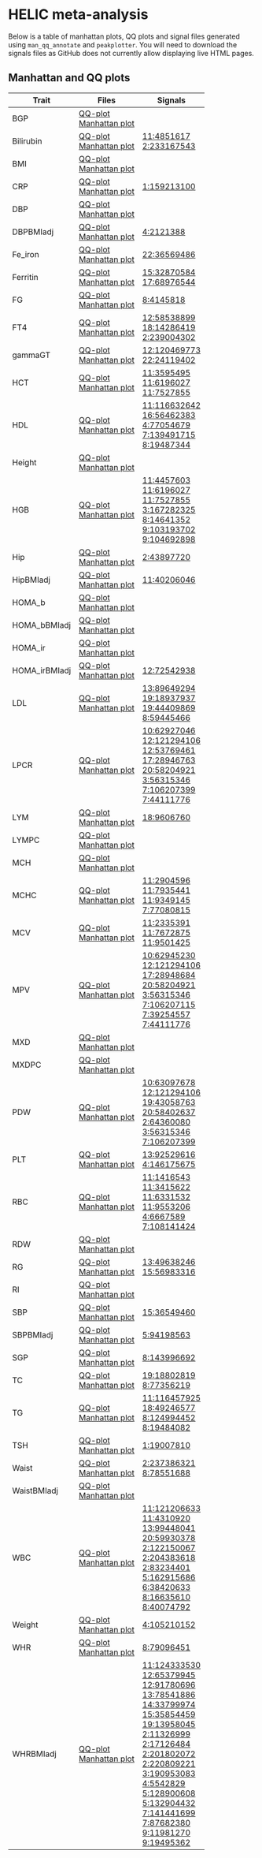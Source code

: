 # HELIC meta-analysis
 Below is a table of manhattan plots, QQ plots and signal files generated using `man_qq_annotate` and `peakplotter`. You will need to download the signals files as GitHub does not currently allow displaying live HTML pages.
## Manhattan and QQ plots

Trait | Files | Signals
---|---|---
BGP|[QQ-plot](qq_man/BGP/HELIC.BGP.qq.pdf)<br>[Manhattan plot](qq_man/BGP/HELIC.BGP.man.pdf) | 
Bilirubin|[QQ-plot](qq_man/Bilirubin/HELIC.Bilirubin.qq.pdf)<br>[Manhattan plot](qq_man/Bilirubin/HELIC.Bilirubin.man.pdf) | [11:4851617](data/Bilirubin/11.4851617.5851617.peakdata.ld.html)<br>[2:233167543](data/Bilirubin/2.233167543.234167543.peakdata.ld.html)<br>
BMI|[QQ-plot](qq_man/BMI/HELIC.BMI.qq.pdf)<br>[Manhattan plot](qq_man/BMI/HELIC.BMI.man.pdf) | 
CRP|[QQ-plot](qq_man/CRP/HELIC.CRP.qq.pdf)<br>[Manhattan plot](qq_man/CRP/HELIC.CRP.man.pdf) | [1:159213100](data/CRP/1.159213100.160213100.peakdata.ld.html)<br>
DBP|[QQ-plot](qq_man/DBP/HELIC.DBP.qq.pdf)<br>[Manhattan plot](qq_man/DBP/HELIC.DBP.man.pdf) | 
DBPBMIadj|[QQ-plot](qq_man/DBPBMIadj/HELIC.DBPBMIadj.qq.pdf)<br>[Manhattan plot](qq_man/DBPBMIadj/HELIC.DBPBMIadj.man.pdf) | [4:2121388](data/DBPBMIadj/4.2121388.3121388.peakdata.ld.html)<br>
Fe_iron|[QQ-plot](qq_man/Fe_iron/HELIC.Fe_iron.qq.pdf)<br>[Manhattan plot](qq_man/Fe_iron/HELIC.Fe_iron.man.pdf) | [22:36569486](data/Fe_iron/22.36569486.37569486.peakdata.ld.html)<br>
Ferritin|[QQ-plot](qq_man/Ferritin/HELIC.Ferritin.qq.pdf)<br>[Manhattan plot](qq_man/Ferritin/HELIC.Ferritin.man.pdf) | [15:32870584](data/Ferritin/15.32870584.33870584.peakdata.ld.html)<br>[17:68976544](data/Ferritin/17.68976544.69976544.peakdata.ld.html)<br>
FG|[QQ-plot](qq_man/FG/HELIC.FG.qq.pdf)<br>[Manhattan plot](qq_man/FG/HELIC.FG.man.pdf) | [8:4145818](data/FG/8.4145818.5145818.peakdata.ld.html)<br>
FT4|[QQ-plot](qq_man/FT4/HELIC.FT4.qq.pdf)<br>[Manhattan plot](qq_man/FT4/HELIC.FT4.man.pdf) | [12:58538899](data/FT4/12.58538899.59538899.peakdata.ld.html)<br>[18:14286419](data/FT4/18.14286419.15286419.peakdata.ld.html)<br>[2:239004302](data/FT4/2.239004302.240004302.peakdata.ld.html)<br>
gammaGT|[QQ-plot](qq_man/gammaGT/HELIC.gammaGT.qq.pdf)<br>[Manhattan plot](qq_man/gammaGT/HELIC.gammaGT.man.pdf) | [12:120469773](data/gammaGT/12.120469773.121469773.peakdata.ld.html)<br>[22:24119402](data/gammaGT/22.24119402.25119402.peakdata.ld.html)<br>
HCT|[QQ-plot](qq_man/HCT/HELIC.HCT.qq.pdf)<br>[Manhattan plot](qq_man/HCT/HELIC.HCT.man.pdf) | [11:3595495](data/HCT/11.3595495.5517059.peakdata.ld.html)<br>[11:6196027](data/HCT/11.6196027.7196027.peakdata.ld.html)<br>[11:7527855](data/HCT/11.7527855.8527855.peakdata.ld.html)<br>
HDL|[QQ-plot](qq_man/HDL/HELIC.HDL.qq.pdf)<br>[Manhattan plot](qq_man/HDL/HELIC.HDL.man.pdf) | [11:116632642](data/HDL/11.116632642.117632642.peakdata.ld.html)<br>[16:56462383](data/HDL/16.56462383.57462383.peakdata.ld.html)<br>[4:77054679](data/HDL/4.77054679.78054679.peakdata.ld.html)<br>[7:139491715](data/HDL/7.139491715.140491715.peakdata.ld.html)<br>[8:19487344](data/HDL/8.19487344.20487344.peakdata.ld.html)<br>
Height|[QQ-plot](qq_man/Height/HELIC.Height.qq.pdf)<br>[Manhattan plot](qq_man/Height/HELIC.Height.man.pdf) | 
HGB|[QQ-plot](qq_man/HGB/HELIC.HGB.qq.pdf)<br>[Manhattan plot](qq_man/HGB/HELIC.HGB.man.pdf) | [11:4457603](data/HGB/11.4457603.6169819.peakdata.ld.html)<br>[11:6196027](data/HGB/11.6196027.7196027.peakdata.ld.html)<br>[11:7527855](data/HGB/11.7527855.8527855.peakdata.ld.html)<br>[3:167282325](data/HGB/3.167282325.168282325.peakdata.ld.html)<br>[8:14641352](data/HGB/8.14641352.15641352.peakdata.ld.html)<br>[9:103193702](data/HGB/9.103193702.104193702.peakdata.ld.html)<br>[9:104692898](data/HGB/9.104692898.105692898.peakdata.ld.html)<br>
Hip|[QQ-plot](qq_man/Hip/HELIC.Hip.qq.pdf)<br>[Manhattan plot](qq_man/Hip/HELIC.Hip.man.pdf) | [2:43897720](data/Hip/2.43897720.44897720.peakdata.ld.html)<br>
HipBMIadj|[QQ-plot](qq_man/HipBMIadj/HELIC.HipBMIadj.qq.pdf)<br>[Manhattan plot](qq_man/HipBMIadj/HELIC.HipBMIadj.man.pdf) | [11:40206046](data/HipBMIadj/11.40206046.41206046.peakdata.ld.html)<br>
HOMA_b|[QQ-plot](qq_man/HOMA_b/HELIC.HOMA_b.qq.pdf)<br>[Manhattan plot](qq_man/HOMA_b/HELIC.HOMA_b.man.pdf) | 
HOMA_bBMIadj|[QQ-plot](qq_man/HOMA_bBMIadj/HELIC.HOMA_bBMIadj.qq.pdf)<br>[Manhattan plot](qq_man/HOMA_bBMIadj/HELIC.HOMA_bBMIadj.man.pdf) | 
HOMA_ir|[QQ-plot](qq_man/HOMA_ir/HELIC.HOMA_ir.qq.pdf)<br>[Manhattan plot](qq_man/HOMA_ir/HELIC.HOMA_ir.man.pdf) | 
HOMA_irBMIadj|[QQ-plot](qq_man/HOMA_irBMIadj/HELIC.HOMA_irBMIadj.qq.pdf)<br>[Manhattan plot](qq_man/HOMA_irBMIadj/HELIC.HOMA_irBMIadj.man.pdf) | [12:72542938](data/HOMA_irBMIadj/12.72542938.73542938.peakdata.ld.html)<br>
LDL|[QQ-plot](qq_man/LDL/HELIC.LDL.qq.pdf)<br>[Manhattan plot](qq_man/LDL/HELIC.LDL.man.pdf) | [13:89649294](data/LDL/13.89649294.90649294.peakdata.ld.html)<br>[19:18937937](data/LDL/19.18937937.19937937.peakdata.ld.html)<br>[19:44409869](data/LDL/19.44409869.45409869.peakdata.ld.html)<br>[8:59445466](data/LDL/8.59445466.60445466.peakdata.ld.html)<br>
LPCR|[QQ-plot](qq_man/LPCR/HELIC.LPCR.qq.pdf)<br>[Manhattan plot](qq_man/LPCR/HELIC.LPCR.man.pdf) | [10:62927046](data/LPCR/10.62927046.63927046.peakdata.ld.html)<br>[12:121294106](data/LPCR/12.121294106.122294106.peakdata.ld.html)<br>[12:53769461](data/LPCR/12.53769461.54769461.peakdata.ld.html)<br>[17:28946763](data/LPCR/17.28946763.29946763.peakdata.ld.html)<br>[20:58204921](data/LPCR/20.58204921.59204921.peakdata.ld.html)<br>[3:56315346](data/LPCR/3.56315346.57315346.peakdata.ld.html)<br>[7:106207399](data/LPCR/7.106207399.107207399.peakdata.ld.html)<br>[7:44111776](data/LPCR/7.44111776.45111776.peakdata.ld.html)<br>
LYM|[QQ-plot](qq_man/LYM/HELIC.LYM.qq.pdf)<br>[Manhattan plot](qq_man/LYM/HELIC.LYM.man.pdf) | [18:9606760](data/LYM/18.9606760.10606760.peakdata.ld.html)<br>
LYMPC|[QQ-plot](qq_man/LYMPC/HELIC.LYMPC.qq.pdf)<br>[Manhattan plot](qq_man/LYMPC/HELIC.LYMPC.man.pdf) | 
MCH|[QQ-plot](qq_man/MCH/HELIC.MCH.qq.pdf)<br>[Manhattan plot](qq_man/MCH/HELIC.MCH.man.pdf) | 
MCHC|[QQ-plot](qq_man/MCHC/HELIC.MCHC.qq.pdf)<br>[Manhattan plot](qq_man/MCHC/HELIC.MCHC.man.pdf) | [11:2904596](data/MCHC/11.2904596.7490553.peakdata.ld.html)<br>[11:7935441](data/MCHC/11.7935441.8935441.peakdata.ld.html)<br>[11:9349145](data/MCHC/11.9349145.10349145.peakdata.ld.html)<br>[7:77080815](data/MCHC/7.77080815.78080815.peakdata.ld.html)<br>
MCV|[QQ-plot](qq_man/MCV/HELIC.MCV.qq.pdf)<br>[Manhattan plot](qq_man/MCV/HELIC.MCV.man.pdf) | [11:2335391](data/MCV/11.2335391.7490553.peakdata.ld.html)<br>[11:7672875](data/MCV/11.7672875.8672875.peakdata.ld.html)<br>[11:9501425](data/MCV/11.9501425.11452239.peakdata.ld.html)<br>
MPV|[QQ-plot](qq_man/MPV/HELIC.MPV.qq.pdf)<br>[Manhattan plot](qq_man/MPV/HELIC.MPV.man.pdf) | [10:62945230](data/MPV/10.62945230.63945230.peakdata.ld.html)<br>[12:121294106](data/MPV/12.121294106.122294106.peakdata.ld.html)<br>[17:28948684](data/MPV/17.28948684.29948684.peakdata.ld.html)<br>[20:58204921](data/MPV/20.58204921.59204921.peakdata.ld.html)<br>[3:56315346](data/MPV/3.56315346.57315346.peakdata.ld.html)<br>[7:106207115](data/MPV/7.106207115.107207115.peakdata.ld.html)<br>[7:39254557](data/MPV/7.39254557.40254557.peakdata.ld.html)<br>[7:44111776](data/MPV/7.44111776.45111776.peakdata.ld.html)<br>
MXD|[QQ-plot](qq_man/MXD/HELIC.MXD.qq.pdf)<br>[Manhattan plot](qq_man/MXD/HELIC.MXD.man.pdf) | 
MXDPC|[QQ-plot](qq_man/MXDPC/HELIC.MXDPC.qq.pdf)<br>[Manhattan plot](qq_man/MXDPC/HELIC.MXDPC.man.pdf) | 
PDW|[QQ-plot](qq_man/PDW/HELIC.PDW.qq.pdf)<br>[Manhattan plot](qq_man/PDW/HELIC.PDW.man.pdf) | [10:63097678](data/PDW/10.63097678.64097678.peakdata.ld.html)<br>[12:121294106](data/PDW/12.121294106.122294106.peakdata.ld.html)<br>[19:43058763](data/PDW/19.43058763.44058763.peakdata.ld.html)<br>[20:58402637](data/PDW/20.58402637.59402637.peakdata.ld.html)<br>[2:64360080](data/PDW/2.64360080.65360080.peakdata.ld.html)<br>[3:56315346](data/PDW/3.56315346.57315346.peakdata.ld.html)<br>[7:106207399](data/PDW/7.106207399.107207399.peakdata.ld.html)<br>
PLT|[QQ-plot](qq_man/PLT/HELIC.PLT.qq.pdf)<br>[Manhattan plot](qq_man/PLT/HELIC.PLT.man.pdf) | [13:92529616](data/PLT/13.92529616.93529616.peakdata.ld.html)<br>[4:146175675](data/PLT/4.146175675.147175675.peakdata.ld.html)<br>
RBC|[QQ-plot](qq_man/RBC/HELIC.RBC.qq.pdf)<br>[Manhattan plot](qq_man/RBC/HELIC.RBC.man.pdf) | [11:1416543](data/RBC/11.1416543.2416543.peakdata.ld.html)<br>[11:3415622](data/RBC/11.3415622.6225936.peakdata.ld.html)<br>[11:6331532](data/RBC/11.6331532.7331532.peakdata.ld.html)<br>[11:9553206](data/RBC/11.9553206.10553206.peakdata.ld.html)<br>[4:6667589](data/RBC/4.6667589.7667589.peakdata.ld.html)<br>[7:108141424](data/RBC/7.108141424.109141424.peakdata.ld.html)<br>
RDW|[QQ-plot](qq_man/RDW/HELIC.RDW.qq.pdf)<br>[Manhattan plot](qq_man/RDW/HELIC.RDW.man.pdf) | 
RG|[QQ-plot](qq_man/RG/HELIC.RG.qq.pdf)<br>[Manhattan plot](qq_man/RG/HELIC.RG.man.pdf) | [13:49638246](data/RG/13.49638246.50638246.peakdata.ld.html)<br>[15:56983316](data/RG/15.56983316.57983316.peakdata.ld.html)<br>
RI|[QQ-plot](qq_man/RI/HELIC.RI.qq.pdf)<br>[Manhattan plot](qq_man/RI/HELIC.RI.man.pdf) | 
SBP|[QQ-plot](qq_man/SBP/HELIC.SBP.qq.pdf)<br>[Manhattan plot](qq_man/SBP/HELIC.SBP.man.pdf) | [15:36549460](data/SBP/15.36549460.37549460.peakdata.ld.html)<br>
SBPBMIadj|[QQ-plot](qq_man/SBPBMIadj/HELIC.SBPBMIadj.qq.pdf)<br>[Manhattan plot](qq_man/SBPBMIadj/HELIC.SBPBMIadj.man.pdf) | [5:94198563](data/SBPBMIadj/5.94198563.96098956.peakdata.ld.html)<br>
SGP|[QQ-plot](qq_man/SGP/HELIC.SGP.qq.pdf)<br>[Manhattan plot](qq_man/SGP/HELIC.SGP.man.pdf) | [8:143996692](data/SGP/8.143996692.144996692.peakdata.ld.html)<br>
TC|[QQ-plot](qq_man/TC/HELIC.TC.qq.pdf)<br>[Manhattan plot](qq_man/TC/HELIC.TC.man.pdf) | [19:18802819](data/TC/19.18802819.19802819.peakdata.ld.html)<br>[8:77356219](data/TC/8.77356219.78356219.peakdata.ld.html)<br>
TG|[QQ-plot](qq_man/TG/HELIC.TG.qq.pdf)<br>[Manhattan plot](qq_man/TG/HELIC.TG.man.pdf) | [11:116457925](data/TG/11.116457925.117457925.peakdata.ld.html)<br>[18:49246577](data/TG/18.49246577.50246577.peakdata.ld.html)<br>[8:124994452](data/TG/8.124994452.125994452.peakdata.ld.html)<br>[8:19484082](data/TG/8.19484082.20484082.peakdata.ld.html)<br>
TSH|[QQ-plot](qq_man/TSH/HELIC.TSH.qq.pdf)<br>[Manhattan plot](qq_man/TSH/HELIC.TSH.man.pdf) | [1:19007810](data/TSH/1.19007810.20007810.peakdata.ld.html)<br>
Waist|[QQ-plot](qq_man/Waist/HELIC.Waist.qq.pdf)<br>[Manhattan plot](qq_man/Waist/HELIC.Waist.man.pdf) | [2:237386321](data/Waist/2.237386321.238386321.peakdata.ld.html)<br>[8:78551688](data/Waist/8.78551688.79551688.peakdata.ld.html)<br>
WaistBMIadj|[QQ-plot](qq_man/WaistBMIadj/HELIC.WaistBMIadj.qq.pdf)<br>[Manhattan plot](qq_man/WaistBMIadj/HELIC.WaistBMIadj.man.pdf) | 
WBC|[QQ-plot](qq_man/WBC/HELIC.WBC.qq.pdf)<br>[Manhattan plot](qq_man/WBC/HELIC.WBC.man.pdf) | [11:121206633](data/WBC/11.121206633.122206633.peakdata.ld.html)<br>[11:4310920](data/WBC/11.4310920.7487192.peakdata.ld.html)<br>[13:99448041](data/WBC/13.99448041.100448041.peakdata.ld.html)<br>[20:59930378](data/WBC/20.59930378.60930378.peakdata.ld.html)<br>[2:122150067](data/WBC/2.122150067.123150067.peakdata.ld.html)<br>[2:204383618](data/WBC/2.204383618.205383618.peakdata.ld.html)<br>[2:83234401](data/WBC/2.83234401.84234401.peakdata.ld.html)<br>[5:162915686](data/WBC/5.162915686.163915686.peakdata.ld.html)<br>[6:38420633](data/WBC/6.38420633.39420633.peakdata.ld.html)<br>[8:16635610](data/WBC/8.16635610.17635610.peakdata.ld.html)<br>[8:40074792](data/WBC/8.40074792.41074792.peakdata.ld.html)<br>
Weight|[QQ-plot](qq_man/Weight/HELIC.Weight.qq.pdf)<br>[Manhattan plot](qq_man/Weight/HELIC.Weight.man.pdf) | [4:105210152](data/Weight/4.105210152.106210152.peakdata.ld.html)<br>
WHR|[QQ-plot](qq_man/WHR/HELIC.WHR.qq.pdf)<br>[Manhattan plot](qq_man/WHR/HELIC.WHR.man.pdf) | [8:79096451](data/WHR/8.79096451.80096451.peakdata.ld.html)<br>
WHRBMIadj|[QQ-plot](qq_man/WHRBMIadj/HELIC.WHRBMIadj.qq.pdf)<br>[Manhattan plot](qq_man/WHRBMIadj/HELIC.WHRBMIadj.man.pdf) | [11:124333530](data/WHRBMIadj/11.124333530.125333530.peakdata.ld.html)<br>[12:65379945](data/WHRBMIadj/12.65379945.66379945.peakdata.ld.html)<br>[12:91780696](data/WHRBMIadj/12.91780696.92780696.peakdata.ld.html)<br>[13:78541886](data/WHRBMIadj/13.78541886.79541886.peakdata.ld.html)<br>[14:33799974](data/WHRBMIadj/14.33799974.34799974.peakdata.ld.html)<br>[15:35854459](data/WHRBMIadj/15.35854459.36854459.peakdata.ld.html)<br>[19:13958045](data/WHRBMIadj/19.13958045.14958045.peakdata.ld.html)<br>[2:11326999](data/WHRBMIadj/2.11326999.12326999.peakdata.ld.html)<br>[2:17126484](data/WHRBMIadj/2.17126484.18463285.peakdata.ld.html)<br>[2:201802072](data/WHRBMIadj/2.201802072.204253201.peakdata.ld.html)<br>[2:220809221](data/WHRBMIadj/2.220809221.221809221.peakdata.ld.html)<br>[3:190953083](data/WHRBMIadj/3.190953083.191953083.peakdata.ld.html)<br>[4:5542829](data/WHRBMIadj/4.5542829.6542829.peakdata.ld.html)<br>[5:128900608](data/WHRBMIadj/5.128900608.129900608.peakdata.ld.html)<br>[5:132904432](data/WHRBMIadj/5.132904432.133904432.peakdata.ld.html)<br>[7:141441699](data/WHRBMIadj/7.141441699.142441699.peakdata.ld.html)<br>[7:87682380](data/WHRBMIadj/7.87682380.88682380.peakdata.ld.html)<br>[9:11981270](data/WHRBMIadj/9.11981270.12981270.peakdata.ld.html)<br>[9:19495362](data/WHRBMIadj/9.19495362.20495362.peakdata.ld.html)<br>
